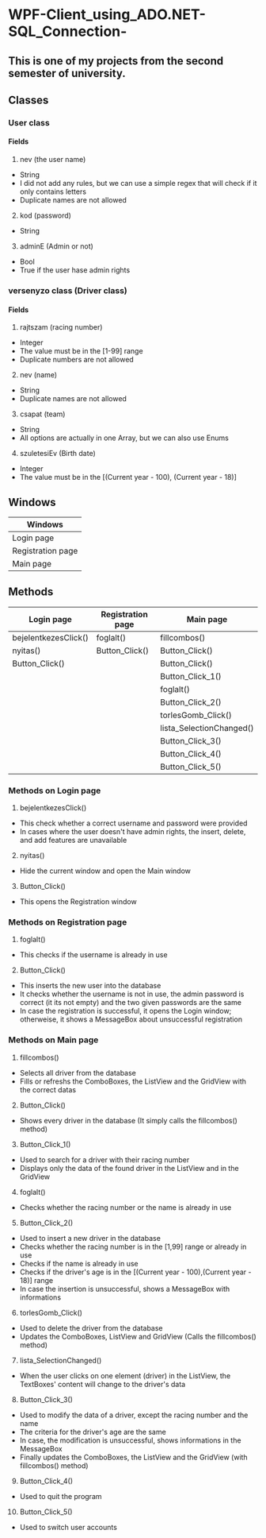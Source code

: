 # WPF-Client_using_ADO.NET-SQL_Connection-

## This is one of my projects from the second semester of university.

## Classes

### User class

#### Fields

1. nev (the user name)
- String
- I did not add any rules, but we can use a simple regex that will check if it only contains letters
- Duplicate names are not allowed

2. kod (password)
- String

3. adminE (Admin or not)
- Bool
- True if the user hase admin rights

### versenyzo class (Driver class)

#### Fields

1. rajtszam (racing number)
- Integer
- The value must be in the [1-99] range
- Duplicate numbers are not allowed

2. nev (name)
- String
- Duplicate names are not allowed

3. csapat (team)
- String
- All options are actually in one Array, but we can also use Enums

4. szuletesiEv (Birth date)
- Integer
- The value must be in the [(Current year - 100), (Current year - 18)]

## Windows

| Windows |
| ------- |
| Login page |
| Registration page |
| Main page |

## Methods

| Login page | Registration page | Main page |
| ---------- | ----------------- | --------- |
| bejelentkezesClick() | foglalt() | fillcombos() |
| nyitas() | Button_Click() | Button_Click() |
| Button_Click() | | Button_Click() |
| | | Button_Click_1() |
| | | foglalt() |
| | | Button_Click_2() |
| | | torlesGomb_Click() |
| | | lista_SelectionChanged() |
| | | Button_Click_3() |
| | | Button_Click_4() |
| | | Button_Click_5() |

### Methods on Login page

1. bejelentkezesClick()
- This check whether  a correct username and password were provided
- In cases where the user doesn't have admin rights, the insert, delete, and add features are unavailable

2. nyitas()
- Hide the current window and open the Main window

3. Button_Click()
- This opens the Registration window

### Methods on Registration page

1. foglalt()
- This checks if the username is already in use

2. Button_Click()
- This inserts the new user into the database
- It checks whether the username is not in use, the admin password is correct (it its not empty) and the two given passwords are the same
- In case the registration is successful, it opens the Login window; otherweise, it shows a MessageBox about unsuccessful registration

### Methods on Main page

1. fillcombos()
- Selects all driver from the database
- Fills or refreshs the ComboBoxes, the ListView and the GridView with the correct datas

2. Button_Click()
- Shows every driver in the database (It simply calls the fillcombos() method) 

3. Button_Click_1()
- Used to search for a driver with their racing number
- Displays only the data of the found driver in the ListView and in the GridView

4. foglalt()
- Checks whether the racing number or the name is already in use

5. Button_Click_2()
- Used to insert a new driver in the database
- Checks whether the racing number is in the [1,99] range or already in use
- Checks if the name is already in use 
- Checks if the driver's age is in the [(Current year - 100),(Current year - 18)] range
- In case the insertion is unsuccessful, shows a MessageBox with informations

6. torlesGomb_Click()
- Used to delete the driver from the database
- Updates the ComboBoxes, ListView and GridView (Calls the fillcombos() method)

7. lista_SelectionChanged()
- When the user clicks on one element (driver) in the ListView, the TextBoxes' content will change to the driver's data

8. Button_Click_3()
- Used to modify the data of a driver, except the racing number and the name
- The criteria for the driver's age are the same
- In case, the modification is unsuccessful, shows informations in the MessageBox 
- Finally updates the ComboBoxes, the ListView and the GridView (with fillcombos() method)

9. Button_Click_4()
- Used to quit the program

10. Button_Click_5()
- Used to switch user accounts